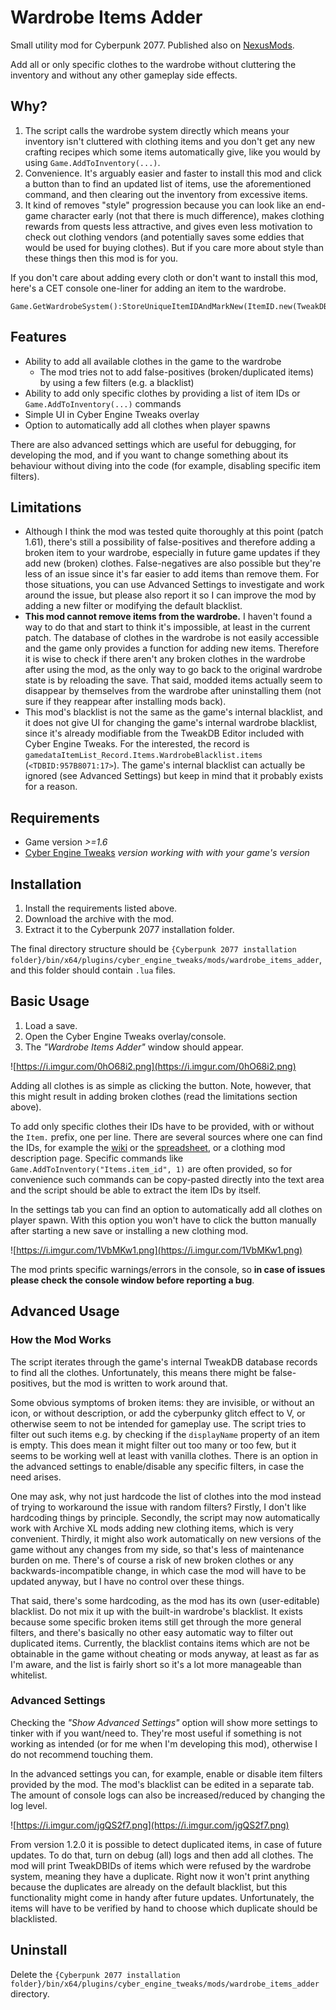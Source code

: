# Wardrobe Items Adder

Small utility mod for Cyberpunk 2077. Published also on [NexusMods](https://www.nexusmods.com/cyberpunk2077/mods/5742).

Add all or only specific clothes to the wardrobe without cluttering the inventory and without any other gameplay side effects.

## Why?

1. The script calls the wardrobe system directly which means your inventory isn't cluttered with clothing items and you don't get any new crafting recipes which some items automatically give, like you would by using `Game.AddToInventory(...)`.
2. Convenience. It's arguably easier and faster to install this mod and click a button than to find an updated list of items, use the aforementioned command, and then clearing out the inventory from excessive items.
3. It kind of removes "style" progression because you can look like an end-game character early (not that there is much difference), makes clothing rewards from quests less attractive, and gives even less motivation to check out clothing vendors (and potentially saves some eddies that would be used for buying clothes). But if you care more about style than these things then this mod is for you.

If you don't care about adding every cloth or don't want to install this mod, here's a CET console one-liner for adding an item to the wardrobe.

```plain
Game.GetWardrobeSystem():StoreUniqueItemIDAndMarkNew(ItemID.new(TweakDBID.new("ITEM_ID_HERE")))
```

## Features

* Ability to add all available clothes in the game to the wardrobe
  * The mod tries not to add false-positives (broken/duplicated items) by using a few filters (e.g. a blacklist)
* Ability to add only specific clothes by providing a list of item IDs or `Game.AddToInventory(...)` commands
* Simple UI in Cyber Engine Tweaks overlay
* Option to automatically add all clothes when player spawns

There are also advanced settings which are useful for debugging, for developing the mod, and if you want to change something about its behaviour without diving into the code (for example, disabling specific item filters).

## Limitations

* Although I think the mod was tested quite thoroughly at this point (patch 1.61), there's still a possibility of false-positives and therefore adding a broken item to your wardrobe, especially in future game updates if they add new (broken) clothes. False-negatives are also possible but they're less of an issue since it's far easier to add items than remove them. For those situations, you can use Advanced Settings to investigate and work around the issue, but please also report it so I can improve the mod by adding a new filter or modifying the default blacklist.
* **This mod cannot remove items from the wardrobe.** I haven't found a way to do that and start to think it's impossible, at least in the current patch. The database of clothes in the wardrobe is not easily accessible and the game only provides a function for adding new items. Therefore it is wise to check if there aren't any broken clothes in the wardrobe after using the mod, as the only way to go back to the original wardrobe state is by reloading the save. That said, modded items actually seem to disappear by themselves from the wardrobe after uninstalling them (not sure if they reappear after installing mods back).
* This mod's blacklist is not the same as the game's internal blacklist, and it does not give UI for changing the game's internal wardrobe blacklist, since it's already modifiable from the TweakDB Editor included with Cyber Engine Tweaks. For the interested, the record is `gamedataItemList_Record.Items.WardrobeBlacklist.items` (`<TDBID:957B8071:17>`). The game's internal blacklist can actually be ignored (see Advanced Settings) but keep in mind that it probably exists for a reason.

## Requirements

* Game version *>=1.6*
* [Cyber Engine Tweaks](https://www.nexusmods.com/cyberpunk2077/mods/107) *version working with with your game's version*

## Installation

1. Install the requirements listed above.
2. Download the archive with the mod.
3. Extract it to the Cyberpunk 2077 installation folder.

The final directory structure should be `{Cyberpunk 2077 installation folder}/bin/x64/plugins/cyber_engine_tweaks/mods/wardrobe_items_adder`, and this folder should contain `.lua` files.

## Basic Usage

1. Load a save.
2. Open the Cyber Engine Tweaks overlay/console.
3. The *"Wardrobe Items Adder"* window should appear.

![https://i.imgur.com/0hO68i2.png](https://i.imgur.com/0hO68i2.png)

Adding all clothes is as simple as clicking the button. Note, however, that this might result in adding broken clothes (read the limitations section above).

To add only specific clothes their IDs have to be provided, with or without the `Item.` prefix, one per line. There are several sources where one can find the IDs, for example the [wiki](https://cyberpunk.fandom.com/wiki/Cyberpunk_2077_Clothing) or the [spreadsheet](https://docs.google.com/spreadsheets/d/1iuq4Srh_661PdY_17bnrU15UbtCLieO_0ZhQ0uqQ0_Y/edit#gid=0), or a clothing mod description page. Specific commands like `Game.AddToInventory("Items.item_id", 1)` are often provided, so for convenience such commands can be copy-pasted directly into the text area and the script should be able to extract the item IDs by itself.

In the settings tab you can find an option to automatically add all clothes on player spawn. With this option you won't have to click the button manually after starting a new save or installing a new clothing mod.

![https://i.imgur.com/1VbMKw1.png](https://i.imgur.com/1VbMKw1.png)

The mod prints specific warnings/errors in the console, so **in case of issues please check the console window before reporting a bug**.

## Advanced Usage

### How the Mod Works

The script iterates through the game's internal TweakDB database records to find all the clothes. Unfortunately, this means there might be false-positives, but the mod is written to work around that.

Some obvious symptoms of broken items: they are invisible, or without an icon, or without description, or add the cyberpunky glitch effect to V, or otherwise seem to not be intended for gameplay use. The script tries to filter out such items e.g. by checking if the `displayName` property of an item is empty. This does mean it might filter out too many or too few, but it seems to be working well at least with vanilla clothes. There is an option in the advanced settings to enable/disable any specific filters, in case the need arises.

One may ask, why not just hardcode the list of clothes into the mod instead of trying to workaround the issue with random filters? Firstly, I don't like hardcoding things by principle. Secondly, the script may now automatically work with Archive XL mods adding new clothing items, which is very convenient. Thirdly, it might also work automatically on new versions of the game without any changes from my side, so that's less of maintenance burden on me. There's of course a risk of new broken clothes or any backwards-incompatible change, in which case the mod will have to be updated anyway, but I have no control over these things.

That said, there's some hardcoding, as the mod has its own (user-editable) blacklist. Do not mix it up with the built-in wardrobe's blacklist. It exists because some specific broken items still get through the more general filters, and there's basically no other easy automatic way to filter out duplicated items. Currently, the blacklist contains items which are not be obtainable in the game without cheating or mods anyway, at least as far as I'm aware, and the list is fairly short so it's a lot more manageable than whitelist.

### Advanced Settings

Checking the *"Show Advanced Settings"* option will show more settings to tinker with if you want/need to. They're most useful if something is not working as intended (or for me when I'm developing this mod), otherwise I do not recommend touching them.

In the advanced settings you can, for example, enable or disable item filters provided by the mod. The mod's blacklist can be edited in a separate tab. The amount of console logs can also be increased/reduced by changing the log level.

![https://i.imgur.com/jgQS2f7.png](https://i.imgur.com/jgQS2f7.png)

From version 1.2.0 it is possible to detect duplicated items, in case of future updates. To do that, turn on debug (all) logs and then add all clothes. The mod will print TweakDBIDs of items which were refused by the wardrobe system, meaning they have a duplicate. Right now it won't print anything because the duplicates are already on the default blacklist, but this functionality might come in handy after future updates. Unfortunately, the items will have to be verified by hand to choose which duplicate should be blacklisted.

## Uninstall

Delete the `{Cyberpunk 2077 installation folder}/bin/x64/plugins/cyber_engine_tweaks/mods/wardrobe_items_adder` directory.
